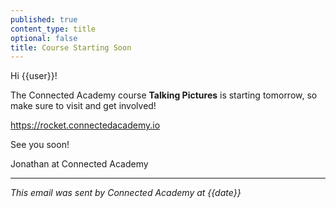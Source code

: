 ```yaml
---
published: true
content_type: title
optional: false
title: Course Starting Soon
---
```

Hi {{user}}!

The Connected Academy course **Talking Pictures** is starting tomorrow, so make sure to visit and get involved!

https://rocket.connectedacademy.io

See you soon!

Jonathan at Connected Academy

----
_This email was sent by Connected Academy at {{date}}_